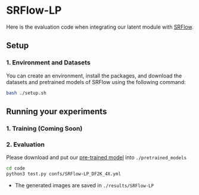 # SRFlow-LP
Here is the evaluation code when integrating our latent module with [SRFlow](https://arxiv.org/abs/2006.14200).

## Setup
### 1. Environment and Datasets
You can create an environment, install the packages, and download the datasets and pretrained models of SRFlow using the following command:
```bash
bash ./setup.sh
```
## Running your experiments
### 1. Training (Coming Soon)

### 2. Evaluation
Please download and put our [pre-trained model](https://drive.google.com/file/d/19w9dDQdgOGRbmP-x2eAb-BM81G2adf4_/view?usp=drive_link) into `./pretrained_models`

```bash
cd code
python3 test.py confs/SRFlow-LP_DF2K_4X.yml
```

* The generated images are saved in `./results/SRFlow-LP`
